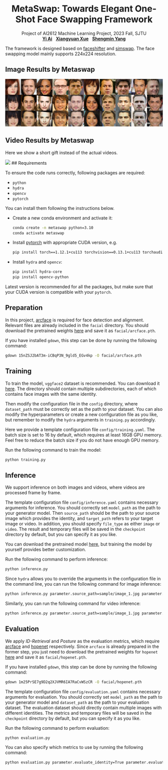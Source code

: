 <h1 align="center">
MetaSwap: Towards Elegant One-Shot Face Swapping Framework
</h1>
<p align="center">
    Project of AI2612 Machine Learning Project, 2023 Fall, SJTU
    <br />
    <a href="https://github.com/Ark-ike"><strong>Yi Ai</strong></a>
    &nbsp;
    <a href="https://github.com/xxyQwQ"><strong>Xiangyuan Xue</strong></a>
    &nbsp;
    <a href="https://github.com/YsmmsY"><strong>Shengmin Yang</strong></a>
    <br />
</p>

The framework is designed based on [faceshifter](https://arxiv.org/pdf/1912.13457.pdf) and [simswap](https://arxiv.org/pdf/2106.06340.pdf). The face swapping model mainly supports 224x224 resolution.


## Image Results by Metaswap
<img src="https://github.com/xxyQwQ/metaswap/blob/main/sample/demo.jpg" width="600">


## Video Results by Metaswap
Here we show a short gift instead of the actual videos.

<img src="https://github.com/xxyQwQ/metaswap/blob/main/sample/demo.gif" width="600">
## Requirements

To ensure the code runs correctly, following packages are required:

* `python`
* `hydra`
* `opencv`
* `pytorch`

You can install them following the instructions below.

* Create a new conda environment and activate it:
  
    ```bash
    conda create -n metaswap python=3.10
    conda activate metaswap
    ```

* Install [pytorch](https://pytorch.org/get-started/previous-versions/) with appropriate CUDA version, e.g.
  
    ```bash
    pip install torch==1.12.1+cu113 torchvision==0.13.1+cu113 torchaudio==0.12.1 --extra-index-url https://download.pytorch.org/whl/cu113
    ```

* Install `hydra` and `opencv`:
  
    ```bash
    pip install hydra-core
    pip install opencv-python
    ```

Latest version is recommended for all the packages, but make sure that your CUDA version is compatible with your `pytorch`.

## Preparation

In this project, [arcface](https://github.com/TreB1eN/InsightFace_Pytorch) is required for face detection and alignment. Relevant files are already included in the `facial` directory. You should download the pretrained weights [here](https://drive.google.com/file/d/15nZSJ2bAT3m-iCBqP3N_9gld5_EGv4kp/view) and save it as `facial/arcface.pth`.

If you have installed `gdown`, this step can be done by running the following command:
```bash
gdown 15nZSJ2bAT3m-iCBqP3N_9gld5_EGv4kp -O facial/arcface.pth
```

## Training

To train the model, `vggface2` dataset is recommended. You can download it [here](https://drive.google.com/file/d/1CPSeum3HpopfomUEK1gybeuIVoeJT_Eo/view). The directory should contain multiple subdirectories, each of which contains face images with the same identity.

Then modify the configuration file in the `config` directory, where `dataset_path` must be correctly set as the path to your dataset. You can also modify the hyperparameters or create a new configuration file as you like, but remember to modify the `hydra` arguments in `training.py` accordingly.

Here we provide a template configuration file `config/training.yaml`. The batch size is set to 16 by default, which requires at least 16GB GPU memory. Feel free to reduce the batch size if you do not have enough GPU memory.

Run the following command to train the model:

```bash
python training.py
```

## Inference

We support inference on both images and videos, where videos are processed frame by frame.

The template configuration file `config/inference.yaml` contains necessary arguments for inference. You should correctly set `model_path` as the path to your generator model. Then `source_path` should be the path to your source image which provides the identity, and `target_path` refers to your target image or video. In addition, you should specify `file_type` as either `image` or `video`. The result and temporary files will be saved in the `checkpoint` directory by default, but you can specify it as you like.

You can download the pretrained model [here](https://github.com/xxyQwQ/metaswap), but training the model by yourself provides better customization.

Run the following command to perform inference:

```bash
python inference.py
```

Since `hydra` allows you to override the arguments in the configuration file in the command line, you can run the following command for image inference:

```bash
python inference.py parameter.source_path=sample/image_1.jpg parameter.target_path=sample/image_2.jpg parameter.file_type=image
```

Similarly, you can run the following command for video inference:

```bash
python inference.py parameter.source_path=sample/image_1.jpg parameter.target_path=sample/video_1.mp4 parameter.file_type=video
```

## Evaluation

We apply *ID-Retrieval* and *Posture* as the evaluation metrics, which require [arcface](https://github.com/TreB1eN/InsightFace_Pytorch) and [hopenet](https://github.com/natanielruiz/deep-head-pose) respectively. Since `arcface` is already prepared in the former step, you just need to download the pretrained weights for `hopenet` [here](https://drive.google.com/file/d/1m25PrSE7g9D2q2XJVMR6IA7RaCvWSzCR/view) and save it as `facial/hopenet.pth`.

If you have installed `gdown`, this step can be done by running the following command:
```bash
gdown 1m25PrSE7g9D2q2XJVMR6IA7RaCvWSzCR -O facial/hopenet.pth
```

The template configuration file `config/evaluation.yaml` contains necessary arguments for evaluation. You should correctly set `model_path` as the path to your generator model and `dataset_path` as the path to your evaluation dataset. The evaluation dataset should directly contain multiple images with different identities. The metrics and temporary files will be saved in the `checkpoint` directory by default, but you can specify it as you like.

Run the following command to perform evaluation:

```bash
python evaluation.py
```

You can also specify which metrics to use by running the following command:

```bash
python evaluation.py parameter.evaluate_identity=True parameter.evaluate_posture=True
```
